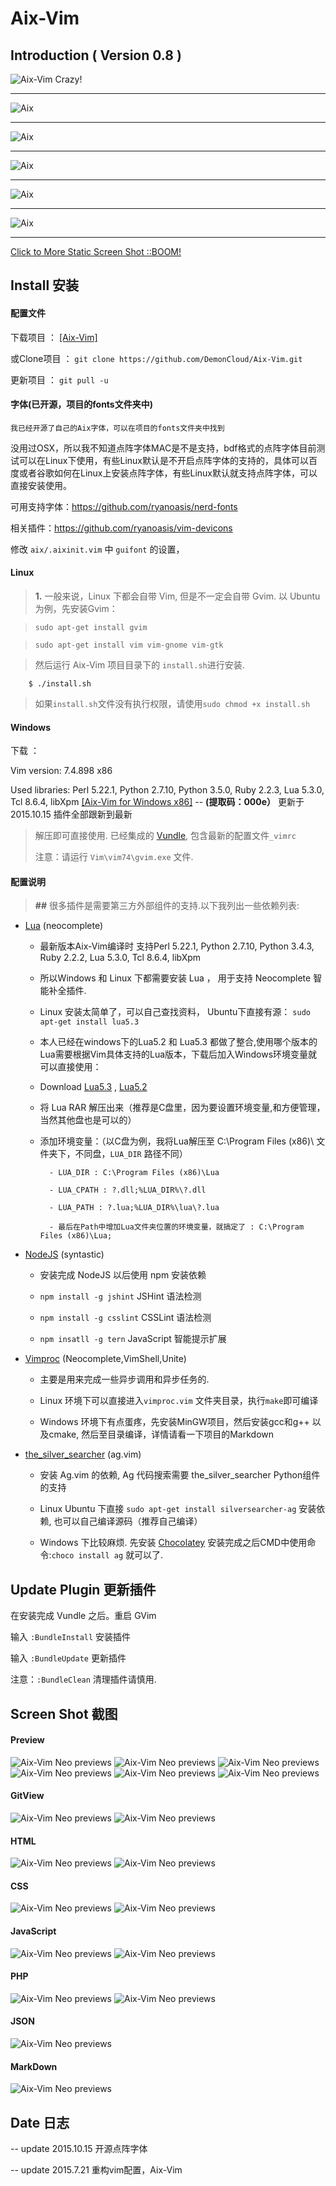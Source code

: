 # Aix-Vim 

## Introduction ( Version 0.8 )

<img src="http://7j1zwt.com1.z0.glb.clouddn.com/y0.png" alt="Aix-Vim Crazy!"/>
<hr>

<img src="http://7j1zwt.com1.z0.glb.clouddn.com/aix1.gif" alt="Aix">
<hr>

<img src="http://7j1zwt.com1.z0.glb.clouddn.com/aix2.gif" alt="Aix">
<hr>

<img src="http://7j1zwt.com1.z0.glb.clouddn.com/aix3.gif" alt="Aix">
<hr>

<img src="http://7j1zwt.com1.z0.glb.clouddn.com/aix4.gif" alt="Aix">
<hr>

<img src="http://7j1zwt.com1.z0.glb.clouddn.com/aix5.gif" alt="Aix">
<hr>

<a href="#screen" rel="#screen">Click to More Static Screen Shot ::BOOM! </a>


## Install 安装

#### 配置文件

下载项目 ： [[Aix-Vim]](https://github.com/DemonCloud/Aix-Vim/archive/master.zip)

或Clone项目 ： ``git clone https://github.com/DemonCloud/Aix-Vim.git``

更新项目 ： ``git pull -u``

#### 字体(已开源，项目的fonts文件夹中)

``我已经开源了自己的Aix字体，可以在项目的fonts文件夹中找到``

没用过OSX，所以我不知道点阵字体MAC是不是支持，bdf格式的点阵字体目前测试可以在Linux下使用，有些Linux默认是不开启点阵字体的支持的，具体可以百度或者谷歌如何在Linux上安装点阵字体，有些Linux默认就支持点阵字体，可以直接安装使用。

可用支持字体：https://github.com/ryanoasis/nerd-fonts

相关插件：https://github.com/ryanoasis/vim-devicons

修改 ``aix/.aixinit.vim`` 中 ``guifont`` 的设置，

#### Linux

> **1.** 一般来说，Linux 下都会自带 Vim, 但是不一定会自带 Gvim. 以 Ubuntu 为例，先安装Gvim：

> ``sudo apt-get install gvim``

>	``sudo apt-get install vim vim-gnome vim-gtk``

> 然后运行  Aix-Vim  项目目录下的 ``install.sh``进行安装.

```Shell
 	$ ./install.sh
```

> 如果``install.sh``文件没有执行权限，请使用``sudo chmod +x install.sh``


#### Windows

下载 ：

Vim version: 7.4.898 x86

Used libraries: Perl 5.22.1, Python 2.7.10, Python 3.5.0, Ruby 2.2.3, Lua 5.3.0, Tcl 8.6.4, libXpm
[[Aix-Vim for Windows x86]](http://yunpan.cn/cFc2kWiqxSpIw) -- **(提取码：000e）** 更新于 2015.10.15 插件全部跟新到最新

> 解压即可直接使用. 已经集成的 [Vundle](https://github.com/gmarik/Vundle.vim), 包含最新的配置文件``_vimrc``
>
> 注意：请运行 ``Vim\vim74\gvim.exe`` 文件.


#### 配置说明

> **##** 很多插件是需要第三方外部组件的支持.以下我列出一些依赖列表:

- [Lua](http://lua.org) (neocomplete)

	- 最新版本Aix-Vim编译时 支持Perl 5.22.1, Python 2.7.10, Python 3.4.3, Ruby 2.2.2, Lua 5.3.0, Tcl 8.6.4, libXpm

	- 所以Windows 和 Linux 下都需要安装 Lua ， 用于支持 Neocomplete 智能补全插件.

	- Linux 安装太简单了，可以自己查找资料， Ubuntu下直接有源： ``sudo apt-get install lua5.3``

	- 本人已经在windows下的Lua5.2 和 Lua5.3 都做了整合,使用哪个版本的Lua需要根据Vim具体支持的Lua版本，下载后加入Windows环境变量就可以直接使用：

	- Download [Lua5.3](http://pan.baidu.com/s/1eQB6I2m) , [Lua5.2](http://pan.baidu.com/s/1eQrnRJs)

	- 将 Lua RAR 解压出来（推荐是C盘里，因为要设置环境变量,和方便管理，当然其他盘也是可以的）

	- 添加环境变量：（以C盘为例，我将Lua解压至 C:\Program Files (x86)\ 文件夹下，不同盘，``LUA_DIR`` 路径不同）

			- LUA_DIR : C:\Program Files (x86)\Lua

			- LUA_CPATH : ?.dll;%LUA_DIR%\?.dll

			- LUA_PATH : ?.lua;%LUA_DIR%\lua\?.lua

			- 最后在Path中增加Lua文件夹位置的环境变量，就搞定了 : C:\Program Files (x86)\Lua;


- [NodeJS](http://nodejs.org) (syntastic)

	- 安装完成 NodeJS 以后使用 npm 安装依赖

	- ``npm install -g jshint``   JSHint 语法检测

	- ``npm install -g csslint``  CSSLint 语法检测

	- ``npm insatll -g tern``     JavaScript 智能提示扩展

- [Vimproc](https://github.com/Shougo/vimproc.vim) (Neocomplete,VimShell,Unite)

	- 主要是用来完成一些异步调用和异步任务的.

	- Linux 环境下可以直接进入``vimproc.vim`` 文件夹目录，执行``make``即可编译 

	- Windows 环境下有点蛋疼，先安装MinGW项目，然后安装gcc和g++ 以及cmake, 然后至目录编译，详情请看一下项目的Markdown

- [the\_silver\_searcher](https://github.com/ggreer/the_silver_searcher) (ag.vim)

	- 安装 Ag.vim 的依赖, Ag 代码搜索需要 the\_silver\_searcher Python组件的支持

	- Linux Ubuntu  下直接 ``sudo apt-get install silversearcher-ag`` 安装依赖, 也可以自己编译源码（推荐自己编译）

	- Windows 下比较麻烦. 先安装 [Chocolatey](https://chocolatey.org) 安装完成之后CMD中使用命令:``choco install ag`` 就可以了.



## Update Plugin 更新插件

在安装完成 Vundle 之后。重启 GVim

输入 ``:BundleInstall``  安装插件

输入 ``:BundleUpdate``  更新插件

注意：``:BundleClean`` 清理插件请慎用.

## Screen Shot 截图


#### Preview

<img src="http://7j1zwt.com1.z0.glb.clouddn.com/y1.png" alt="Aix-Vim Neo previews"/>

<img src="http://7j1zwt.com1.z0.glb.clouddn.com/y2.png" alt="Aix-Vim Neo previews"/>

<img src="http://7j1zwt.com1.z0.glb.clouddn.com/y3.png" alt="Aix-Vim Neo previews"/>

<img src="http://7j1zwt.com1.z0.glb.clouddn.com/y4.png" alt="Aix-Vim Neo previews"/>

<img src="http://7j1zwt.com1.z0.glb.clouddn.com/y5.png" alt="Aix-Vim Neo previews"/>

<img src="http://7j1zwt.com1.z0.glb.clouddn.com/y6.png" alt="Aix-Vim Neo previews"/>

#### GitView

<img src="http://7j1zwt.com1.z0.glb.clouddn.com/y7.png" alt="Aix-Vim Neo previews"/>

<img src="http://7j1zwt.com1.z0.glb.clouddn.com/y8.png" alt="Aix-Vim Neo previews"/>

#### HTML

<img src="http://7j1zwt.com1.z0.glb.clouddn.com/yhtml1.png" alt="Aix-Vim Neo previews"/>

<img src="http://7j1zwt.com1.z0.glb.clouddn.com/yhtml2.png" alt="Aix-Vim Neo previews"/>

#### CSS

<img src="http://7j1zwt.com1.z0.glb.clouddn.com/ycss1.png" alt="Aix-Vim Neo previews"/>

<img src="http://7j1zwt.com1.z0.glb.clouddn.com/ycss2.png" alt="Aix-Vim Neo previews"/>

#### JavaScript

<img src="http://7j1zwt.com1.z0.glb.clouddn.com/yjs1.png" alt="Aix-Vim Neo previews"/>

<img src="http://7j1zwt.com1.z0.glb.clouddn.com/yjs2.png" alt="Aix-Vim Neo previews"/>

#### PHP

<img src="http://7j1zwt.com1.z0.glb.clouddn.com/yphp1.png" alt="Aix-Vim Neo previews"/>

<img src="http://7j1zwt.com1.z0.glb.clouddn.com/yphp2.png" alt="Aix-Vim Neo previews"/>

#### JSON

<img src="http://7j1zwt.com1.z0.glb.clouddn.com/yjson.png" alt="Aix-Vim Neo previews"/>

#### MarkDown

<img src="http://7j1zwt.com1.z0.glb.clouddn.com/ymkd.png" alt="Aix-Vim Neo previews"/>


## Date 日志

-- update 2015.10.15 开源点阵字体

-- update 2015.7.21 重构vim配置，Aix-Vim

